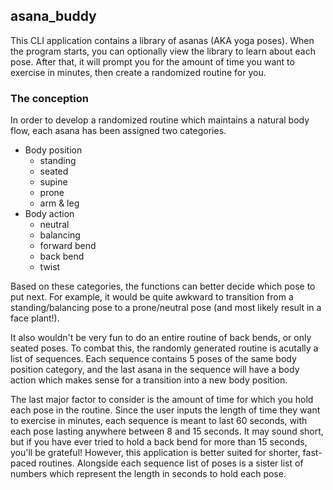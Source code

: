 ## asana_buddy

This CLI application contains a library of asanas (AKA yoga poses). When the program starts, you can optionally view the library to learn about each pose. After that, it will prompt you for the amount of time you want to exercise in minutes, then create a randomized routine for you. 

### The conception

In order to develop a randomized routine which maintains a natural body flow, each asana has been assigned two categories. 
- Body position
  - standing
  - seated
  - supine
  - prone
  - arm & leg
- Body action
  - neutral
  - balancing
  - forward bend
  - back bend
  - twist

Based on these categories, the functions can better decide which pose to put next. For example, it would be quite awkward to transition from a standing/balancing pose to a prone/neutral pose (and most likely result in a face plant!).   

It also wouldn't be very fun to do an entire routine of back bends, or only seated poses. To combat this, the randomly generated routine is acutally a list of sequences. Each sequence contains 5 poses of the same body position category, and the last asana in the sequence will have a body action which makes sense for a transition into a new body position.  

The last major factor to consider is the amount of time for which you hold each pose in the routine. Since the user inputs the length of time they want to exercise in minutes, each sequence is meant to last 60 seconds, with each pose lasting anywhere between 8 and 15 seconds. It may sound short, but if you have ever tried to hold a back bend for more than 15 seconds, you'll be grateful! However, this application is better suited for shorter, fast-paced routines. Alongside each sequence list of poses is a sister list of numbers which represent the length in seconds to hold each pose.

